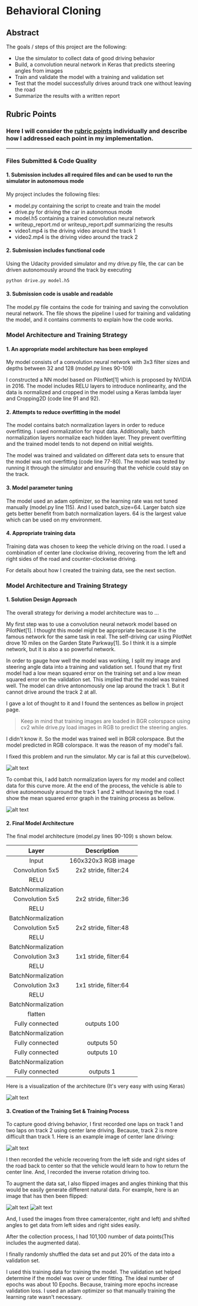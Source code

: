 # **Behavioral Cloning** 

## Abstract
The goals / steps of this project are the following:
* Use the simulator to collect data of good driving behavior
* Build, a convolution neural network in Keras that predicts steering angles from images
* Train and validate the model with a training and validation set
* Test that the model successfully drives around track one without leaving the road
* Summarize the results with a written report


[//]: # (Image References)

[model]: ./imgs/model.png "Model visualization"
[difficult]: ./imgs/difficult.png "difficult curve"
[mse]: ./imgs/mse.png "mse"
[center]: ./imgs/center.png "center image"
[flip]: ./imgs/flip.png "flipped image"
[origin]: ./imgs/center.png "original Image"


## Rubric Points
### Here I will consider the [rubric points](https://review.udacity.com/#!/rubrics/432/view) individually and describe how I addressed each point in my implementation.  

---
### Files Submitted & Code Quality

#### 1. Submission includes all required files and can be used to run the simulator in autonomous mode

My project includes the following files:
* model.py containing the script to create and train the model
* drive.py for driving the car in autonomous mode
* model.h5 containing a trained convolution neural network 
* writeup_report.md or writeup_report.pdf summarizing the results
* video1.mp4 is the driving video around the track 1
* video2.mp4 is the driving video around the track 2

#### 2. Submission includes functional code
Using the Udacity provided simulator and my drive.py file, the car can be driven autonomously around the track by executing 
```sh
python drive.py model.h5
```

#### 3. Submission code is usable and readable

The model.py file contains the code for training and saving the convolution neural network. The file shows the pipeline I used for training and validating the model, and it contains comments to explain how the code works.

### Model Architecture and Training Strategy

#### 1. An appropriate model architecture has been employed

My model consists of a convolution neural network with 3x3 filter sizes and depths between 32 and 128 (model.py lines 90-109) 

I constructed a NN model based on PilotNet[1] which is proposed by NVIDIA in 2016.
The model includes RELU layers to introduce nonlinearity, and the data is normalized and cropped in the model using a Keras lambda layer and Cropping2D (code line 91 and 92). 


#### 2. Attempts to reduce overfitting in the model

The model contains batch normalization layers in order to reduce overfitting. I used normalization for input data. Additionally, batch normalization layers normalize each hidden layer.
They prevent overfitting and the trained model tends to not depend on initial weights.

The model was trained and validated on different data sets to ensure that the model was not overfitting (code line 77-80). The model was tested by running it through the simulator and ensuring that the vehicle could stay on the track.

#### 3. Model parameter tuning

The model used an adam optimizer, so the learning rate was not tuned manually (model.py line 115).
And I used batch_size=64. Larger batch size gets better benefit from batch normalization layers. 64 is the largest value which can be used on my environment.

#### 4. Appropriate training data

Training data was chosen to keep the vehicle driving on the road. I used a combination of center lane clockwise driving, recovering from the left and right sides of the road and counter-clockwise driving.

For details about how I created the training data, see the next section. 

### Model Architecture and Training Strategy

#### 1. Solution Design Approach

The overall strategy for deriving a model architecture was to ...

My first step was to use a convolution neural network model based on PilotNet[1]. I thought this model might be appropriate because it is the famous network for the same task in real.
The self-driving car using PilotNet drove 10 miles on the Garden State Parkway[1]. So I think it is a simple network, but it is also a so powerful network.

In order to gauge how well the model was working, I split my image and steering angle data into a training and validation set. I found that my first model had a low mean squared error on the training set and a low mean squared error on the validation set. This implied that the model was trained well. The model can drive antonomously one lap around the track 1. But it cannot drive around the track 2 at all.

I gave a lot of thought to it and I found the sentences as bellow in project page.
> Keep in mind that training images are loaded in BGR colorspace using cv2 while drive.py load images in RGB to predict the steering angles.

I didn't know it. So the model was trained well in BGR colorspace. But the model predicted in RGB colorspace. It was the reason of my model's fail.

I fixed this problem and run the simulator. My car is fail at this curve(below).

![alt text][difficult]

To combat this, I add batch normalization layers for my model and collect data for this curve more.
At the end of the process, the vehicle is able to drive autonomously around the track 1 and 2 without leaving the road.
I show the mean squared error graph in the training process as bellow.

![alt text][mse]


#### 2. Final Model Architecture

The final model architecture (model.py lines 90-109) s shown below.

| Layer         		|     Description	        					| 
|:---------------------:|:---------------------------------------------:| 
| Input         		| 160x320x3 RGB image   							| 
| Convolution 5x5     	| 2x2 stride, filter:24 	|
| RELU					|												|
|BatchNormalization||
| Convolution 5x5     	| 2x2 stride, filter:36 	|
| RELU					|												|
|BatchNormalization||
| Convolution 5x5     	| 2x2 stride, filter:48 	|
| RELU					|												|
|BatchNormalization||
| Convolution 3x3     	| 1x1 stride, filter:64 	|
| RELU					|												|
|BatchNormalization||
| Convolution 3x3     	| 1x1 stride, filter:64 	|
| RELU					|												|
|BatchNormalization||
| flatten| |
| Fully connected		|  outputs 100       									|
|BatchNormalization||
| Fully connected		|  outputs 50       									|
| Fully connected		|  outputs 10       									|
|BatchNormalization||
| Fully connected		|  outputs 1       									|

Here is a visualization of the architecture (It's very easy with using Keras)

![alt text][model]

#### 3. Creation of the Training Set & Training Process

To capture good driving behavior, I first recorded one laps on track 1 and two laps on track 2 using center lane driving. Because, track 2 is more difficult than track 1. Here is an example image of center lane driving:

![alt text][center]

I then recorded the vehicle recovering from the left side and right sides of the road back to center so that the vehicle would learn to how to return the center line.
And, I recorded the inverse rotation driving too.

To augment the data sat, I also flipped images and angles thinking that this would be easily generate different natural data. For example, here is an image that has then been flipped:

![alt text][origin]
![alt text][flip]

And, I used the images from three camera(center, right and left) and shifted angles to get data from left sides and right sides easily.

After the collection process, I had 101,100 number of data points(This includes the augmented data). 

I finally randomly shuffled the data set and put 20% of the data into a validation set. 

I used this training data for training the model. The validation set helped determine if the model was over or under fitting. The ideal number of epochs was about 10 Epochs. Because, training more epochs increase validation loss. I used an adam optimizer so that manually training the learning rate wasn't necessary.
